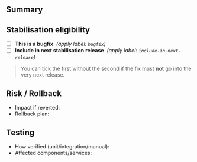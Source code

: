 ## Summary
<!-- What does this PR fix/change? Keep it short but specific. -->

## Stabilisation eligibility
- [ ] **This is a bugfix** &nbsp;_(apply label: `bugfix`)_
- [ ] **Include in next stabilisation release** &nbsp;_(apply label: `include-in-next-release`)_

> You can tick the first without the second if the fix must **not** go into the very next release.

## Risk / Rollback
- Impact if reverted:
- Rollback plan:

## Testing
- How verified (unit/integration/manual):
- Affected components/services:
